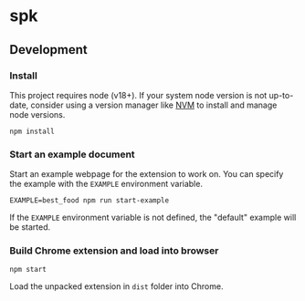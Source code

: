 # spk

## Development

### Install

This project requires node (v18+). If your system node version is not up-to-date, consider using a version manager like [NVM](https://github.com/nvm-sh/nvm) to install and manage node versions.

```shell
npm install
```

### Start an example document

Start an example webpage for the extension to work on. You can specify the example with the `EXAMPLE` environment variable.

```shell
EXAMPLE=best_food npm run start-example
```

If the `EXAMPLE` environment variable is not defined, the "default" example will be started.

### Build Chrome extension and load into browser

```shell
npm start
```

Load the unpacked extension in `dist` folder into Chrome.
